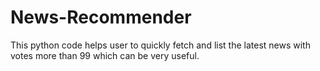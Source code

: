# News-Recommender
This python code helps user to quickly fetch and list the latest news with votes more than 99 which can be very useful.
